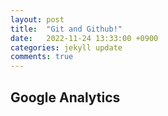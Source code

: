 ```yaml
---
layout: post
title:  "Git and Github!"
date:   2022-11-24 13:33:00 +0900
categories: jekyll update
comments: true
---
```


## Google Analytics
